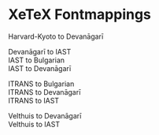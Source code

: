# XeTeX Fontmappings

Harvard-Kyoto to Devanāgarī

Devanāgarī to IAST  
IAST to Bulgarian  
IAST to Devanāgarī  
  
ITRANS to Bulgarian  
ITRANS to Devanāgarī  
ITRANS to IAST  

Velthuis to Devanāgarī  
Velthuis to IAST
